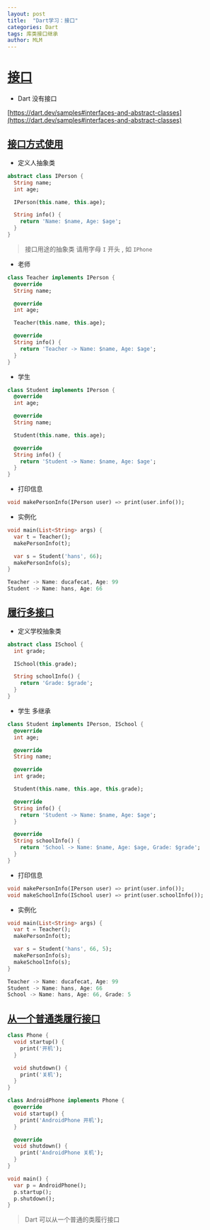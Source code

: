 ```yaml
---
layout: post
title:  "Dart学习：接口"
categories: Dart
tags: 库类接口继承
author: MLM
---
```

# [接口]()

* Dart 没有接口

[https://dart.dev/samples#interfaces-and-abstract-classes](https://dart.dev/samples#interfaces-and-abstract-classes)

## [接口方式使用]()

* 定义人抽象类

```dart
abstract class IPerson {
  String name;
  int age;

  IPerson(this.name, this.age);

  String info() {
    return 'Name: $name, Age: $age';
  }
}
```

> 接口用途的抽象类 请用字母 `I` 开头 , 如 `IPhone`

* 老师

```dart
class Teacher implements IPerson {
  @override
  String name;

  @override
  int age;

  Teacher(this.name, this.age);

  @override
  String info() {
    return 'Teacher -> Name: $name, Age: $age';
  }
}
```

* 学生

```dart
class Student implements IPerson {
  @override
  int age;

  @override
  String name;

  Student(this.name, this.age);

  @override
  String info() {
    return 'Student -> Name: $name, Age: $age';
  }
}
```

* 打印信息

```dart
void makePersonInfo(IPerson user) => print(user.info());
```

* 实例化

```dart
void main(List<String> args) {
  var t = Teacher();
  makePersonInfo(t);

  var s = Student('hans', 66);
  makePersonInfo(s);
}

Teacher -> Name: ducafecat, Age: 99
Student -> Name: hans, Age: 66
```

## [履行多接口]()

* 定义学校抽象类

```dart
abstract class ISchool {
  int grade;

  ISchool(this.grade);

  String schoolInfo() {
    return 'Grade: $grade';
  }
}
```

* 学生 多继承

```dart
class Student implements IPerson, ISchool {
  @override
  int age;

  @override
  String name;

  @override
  int grade;

  Student(this.name, this.age, this.grade);

  @override
  String info() {
    return 'Student -> Name: $name, Age: $age';
  }

  @override
  String schoolInfo() {
    return 'School -> Name: $name, Age: $age, Grade: $grade';
  }
}
```

* 打印信息

```dart
void makePersonInfo(IPerson user) => print(user.info());
void makeSchoolInfo(ISchool user) => print(user.schoolInfo());
```

* 实例化

```dart
void main(List<String> args) {
  var t = Teacher();
  makePersonInfo(t);

  var s = Student('hans', 66, 5);
  makePersonInfo(s);
  makeSchoolInfo(s);
}

Teacher -> Name: ducafecat, Age: 99
Student -> Name: hans, Age: 66
School -> Name: hans, Age: 66, Grade: 5
```

## [从一个普通类履行接口]()

```dart
class Phone {
  void startup() {
    print('开机');
  }

  void shutdown() {
    print('关机');
  }
}

class AndroidPhone implements Phone {
  @override
  void startup() {
    print('AndroidPhone 开机');
  }

  @override
  void shutdown() {
    print('AndroidPhone 关机');
  }
}

void main() {
  var p = AndroidPhone();
  p.startup();
  p.shutdown();
}
```

> Dart 可以从一个普通的类履行接口
>
